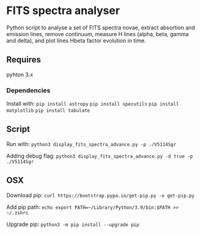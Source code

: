 # FITS spectra analyser
Python script to analyse a set of FITS spectra novae, extract absortion and emission lines, remove continuum, measure H lines (alpha, beta, gamma and delta), and plot lines Hbeta factor evolution in time.

## Requires
pyhton 3.x

### Dependencies
Install with:
`pip install astropy`
`pip install specutils`
`pip install matplotlib`
`pip install tabulate`

## Script
Run with:
`python3 display_fits_spectra_advance.py -p ./V5114Sgr`

Adding debug flag:
`python3 display_fits_spectra_advance.py -d true -p ./V5114Sgr`

## OSX
Download pip:
`curl https://bootstrap.pypa.io/get-pip.py -o get-pip.py`

Add pip path:
`echo export PATH=~/Library/Python/3.9/bin:$PATH >> ~/.zshrc`

Upgrade pip:
`python3 -m pip install --upgrade pip`
